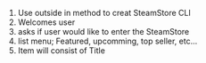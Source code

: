 1) Use outside in method to creat SteamStore CLI
2) Welcomes user
3) asks if user would like to enter the SteamStore
4) list menu; Featured, upcomming, top seller, etc...
5) Item will consist of Title
